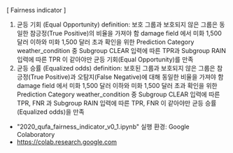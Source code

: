 [ Fairness indicator ]
1. 균등 기회 (Equal Opportunity)
definition: 보호 그룹과 보호되지 않은 그룹은 동일한 참긍정(True Positive)의 비율을 가져야 함
damage field 에서 미화 1,500 달러 이하와 미화 1,500 달러 초과 확인을 위한 Prediction
Category weather_condition 중 Subgroup CLEAR 입력에 따른 TPR과 Subgroup RAIN 입력에 따른 TPR 이 같아야만 균등 기회(Equal Opportunity)를 만족
2. 균등 승률 (Equalized odds)
definition: 보호된 그룹과 보호되지 않은 그룹은 참긍정(True Positive)과 오탐지(False Negative)에 대해 동일한 비율을 가져야 함
damage field 에서 미화 1,500 달러 이하와 미화 1,500 달러 초과 확인을 위한 Prediction
Category weather_condition 중 Subgroup CLEAR 입력에 따른 TPR, FNR 과 Subgroup RAIN 입력에 따른 TPR, FNR 이 같아야만 균등 승률(Equalized odds)을 만족

* "2020_qufa_fairness_indicator_v0_1.ipynb" 실행 환경: Google Colaboratory
* https://colab.research.google.com
